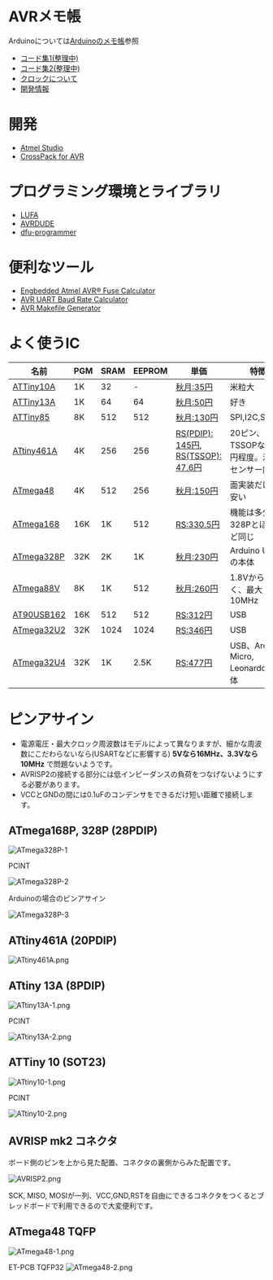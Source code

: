 # AVRメモ帳

Arduinoについては[Arduinoのメモ帳](https://github.com/mamemomonga/notebook-arduino)参照

* [コード集1(整理中)](./src)
* [コード集2(整理中)](./avr)
* [クロックについて](./clock)
* [開発情報](./development)

# 開発

* [Atmel Studio](https://www.microchip.com/mplab/avr-support/atmel-studio-7)
* [CrossPack for AVR](https://www.obdev.at/products/crosspack/index.html)

# プログラミング環境とライブラリ

* [LUFA](http://www.fourwalledcubicle.com/LUFA.php)
* [AVRDUDE](http://www.nongnu.org/avrdude/)
* [dfu-programmer](https://dfu-programmer.github.io)

# 便利なツール

* [Engbedded Atmel AVR® Fuse Calculator](http://www.engbedded.com/fusecalc)
* [AVR UART Baud Rate Calculator](https://trolsoft.ru/en/uart-calc)
* [AVR Makefile Generator](https://0xdec.gitlab.io/avr-makefile-generator/)

# よく使うIC

 名前 | PGM | SRAM | EEPROM | 単価 | 特徴
------|---- |------|--------|------|----------
[ATTiny10A]() | 1K | 32 | - | [秋月:35円](http://akizukidenshi.com/catalog/g/gI-04575/) | 米粒大
[ATTiny13A](https://www.microchip.com/wwwproducts/en/ATTINY13A) | 1K | 64 | 64 | [秋月:50円](http://akizukidenshi.com/catalog/g/gI-02911/) | 好き
[ATTiny85](https://www.microchip.com/wwwproducts/en/ATtiny85) | 8K | 512 | 512 | [秋月:130円](http://akizukidenshi.com/catalog/g/gI-09573/) | SPI,I2C,SPWM
[ATtiny461A](https://www.microchip.com/wwwproducts/en/ATtiny461A) | 4K | 256 | 256 | [RS(PDIP): 145円](https://jp.rs-online.com/web/p/microcontrollers/1331652P/), [RS(TSSOP): 47.6円](https://jp.rs-online.com/web/p/microcontrollers/1331654/) | 20ピン、TSSOPなら50円程度。温度センサー内蔵
[ATmega48](https://www.microchip.com/wwwproducts/en/ATmega48) | 4K | 512 | 256 | [秋月:150円](http://akizukidenshi.com/catalog/g/gI-08437/) | 面実装だけど安い
[ATmega168](https://www.microchip.com/wwwproducts/en/ATmega168) | 16K | 1K | 512 |[RS:330.5円](https://jp.rs-online.com/web/p/microcontrollers/1278258/) | 機能は多分328Pとほとんど同じ
[ATmega328P](https://www.microchip.com/wwwproducts/en/ATmega328P) | 32K | 2K | 1K | [秋月:230円](http://akizukidenshi.com/catalog/g/gI-03142/) | Arduino UNOの本体
[ATmega88V](https://www.microchip.com/wwwproducts/en/ATmega88) | 8K | 1K | 512 | [秋月:260円](http://akizukidenshi.com/catalog/g/gI-03655/) | 1.8Vから動く、最大10MHz
[AT90USB162](https://www.microchip.com/wwwproducts/en/AT90USB162) | 16K | 512 | 512 | [RS:312円](jp.rs-online.com/web/p/microcontrollers/1278165/) | USB
[ATmega32U2](https://www.microchip.com/wwwproducts/en/ATmega32U2) | 32K | 1024 | 1024 | [RS:346円](https://jp.rs-online.com/web/p/microcontrollers/1310287/) | USB
[ATmega32U4](https://www.microchip.com/wwwproducts/en/ATmega32U4) | 32K | 1K | 2.5K | [RS:477円](https://jp.rs-online.com/web/p/microcontrollers/1310289/) | USB、Arduino Micro, Leonardoの本体

# ピンアサイン

* 電源電圧・最大クロック周波数はモデルによって異なりますが、細かな周波数にこだわらないなら(USARTなどに影響する) **5Vなら16MHz、3.3Vなら10MHz** で問題ないようです。
* AVRISP2の接続する部分には低インピーダンスの負荷をつなげないようにする必要があります。
* VCCとGNDの間には0.1uFのコンデンサをできるだけ短い距離で接続します。

## ATmega168P, 328P (28PDIP)
![ATmega328P-1](./images/ATmega328P-1.png)

PCINT

![ATmega328P-2](./images/ATmega328P-2.png)

Arduinoの場合のピンアサイン

![ATmega328P-3](./images/ATmega328P-3.png)

## ATtiny461A (20PDIP)
![ATtiny461A.png](./images/ATtiny461A.png)

## ATtiny 13A (8PDIP)
![ATtiny13A-1.png](./images/ATtiny13A-1.png)

PCINT

![ATtiny13A-2.png](./images/ATtiny13A-2.png)

## ATTiny 10 (SOT23)
![ATtiny10-1.png](./images/ATtiny10-1.png)

PCINT

![ATtiny10-2.png](./images/ATtiny10-2.png)

## AVRISP mk2 コネクタ
ボード側のピンを上から見た配置、コネクタの裏側からみた配置です。

![AVRISP2.png](./images/AVRISP2.png)

SCK, MISO, MOSIが一列、VCC,GND,RSTを自由にできるコネクタをつくるとブレッドボードで利用できるので大変便利です。

## ATmega48 TQFP
![ATmega48-1.png](./images/ATmega48-1.png)

ET-PCB TQFP32
![ATmega48-2.png](./images/ATmega48-2.png)

